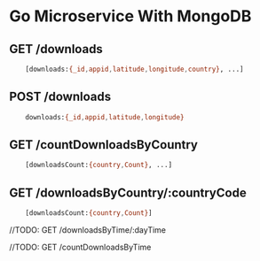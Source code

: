 # Go Microservice With MongoDB



## GET /downloads

``` bash
    [downloads:{_id,appid,latitude,longitude,country}, ...]
```

## POST /downloads

``` bash
    downloads:{_id,appid,latitude,longitude}
```

## GET /countDownloadsByCountry

``` bash
    [downloadsCount:{country,Count}, ...]
```

## GET /downloadsByCountry/:countryCode

``` bash
    [downloadsCount:{country,Count}]
```

//TODO: GET /downloadsByTime/:dayTime

//TODO: GET /countDownloadsByTime

